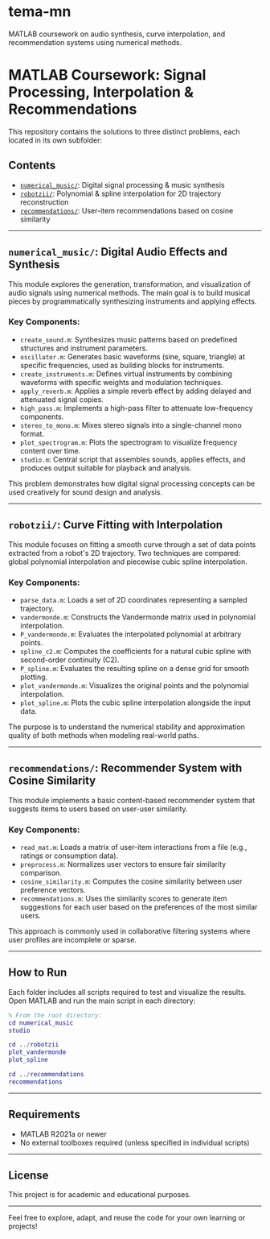 # tema-mn
MATLAB coursework on audio synthesis, curve interpolation, and recommendation systems using numerical methods.

# MATLAB Coursework: Signal Processing, Interpolation & Recommendations

This repository contains the solutions to three distinct problems, each located in its own subfolder:

## Contents

* [`numerical_music/`](./numerical_music): Digital signal processing & music synthesis
* [`robotzii/`](./robotzii): Polynomial & spline interpolation for 2D trajectory reconstruction
* [`recommendations/`](./recommendations): User-item recommendations based on cosine similarity

---

## `numerical_music/`: Digital Audio Effects and Synthesis

This module explores the generation, transformation, and visualization of audio signals using numerical methods. The main goal is to build musical pieces by programmatically synthesizing instruments and applying effects.

### Key Components:

* `create_sound.m`: Synthesizes music patterns based on predefined structures and instrument parameters.
* `oscillator.m`: Generates basic waveforms (sine, square, triangle) at specific frequencies, used as building blocks for instruments.
* `create_instruments.m`: Defines virtual instruments by combining waveforms with specific weights and modulation techniques.
* `apply_reverb.m`: Applies a simple reverb effect by adding delayed and attenuated signal copies.
* `high_pass.m`: Implements a high-pass filter to attenuate low-frequency components.
* `stereo_to_mono.m`: Mixes stereo signals into a single-channel mono format.
* `plot_spectrogram.m`: Plots the spectrogram to visualize frequency content over time.
* `studio.m`: Central script that assembles sounds, applies effects, and produces output suitable for playback and analysis.

This problem demonstrates how digital signal processing concepts can be used creatively for sound design and analysis.

---

## `robotzii/`: Curve Fitting with Interpolation

This module focuses on fitting a smooth curve through a set of data points extracted from a robot's 2D trajectory. Two techniques are compared: global polynomial interpolation and piecewise cubic spline interpolation.

### Key Components:

* `parse_data.m`: Loads a set of 2D coordinates representing a sampled trajectory.
* `vandermonde.m`: Constructs the Vandermonde matrix used in polynomial interpolation.
* `P_vandermonde.m`: Evaluates the interpolated polynomial at arbitrary points.
* `spline_c2.m`: Computes the coefficients for a natural cubic spline with second-order continuity (C2).
* `P_spline.m`: Evaluates the resulting spline on a dense grid for smooth plotting.
* `plot_vandermonde.m`: Visualizes the original points and the polynomial interpolation.
* `plot_spline.m`: Plots the cubic spline interpolation alongside the input data.

The purpose is to understand the numerical stability and approximation quality of both methods when modeling real-world paths.

---

## `recommendations/`: Recommender System with Cosine Similarity

This module implements a basic content-based recommender system that suggests items to users based on user-user similarity.

### Key Components:

* `read_mat.m`: Loads a matrix of user-item interactions from a file (e.g., ratings or consumption data).
* `preprocess.m`: Normalizes user vectors to ensure fair similarity comparison.
* `cosine_similarity.m`: Computes the cosine similarity between user preference vectors.
* `recommendations.m`: Uses the similarity scores to generate item suggestions for each user based on the preferences of the most similar users.

This approach is commonly used in collaborative filtering systems where user profiles are incomplete or sparse.

---

## How to Run

Each folder includes all scripts required to test and visualize the results. Open MATLAB and run the main script in each directory:

```matlab
% From the root directory:
cd numerical_music
studio

cd ../robotzii
plot_vandermonde
plot_spline

cd ../recommendations
recommendations
```

---

## Requirements

* MATLAB R2021a or newer
* No external toolboxes required (unless specified in individual scripts)

---

## License

This project is for academic and educational purposes.

---

Feel free to explore, adapt, and reuse the code for your own learning or projects!
